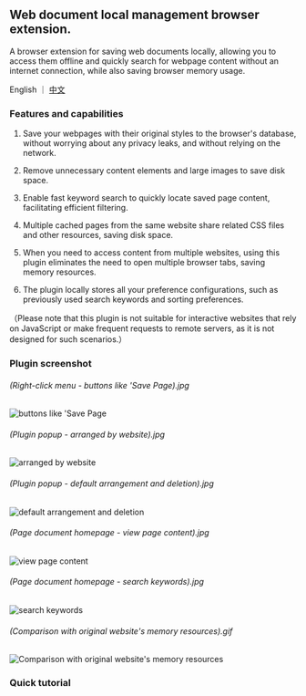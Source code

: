 ## Web document local management browser extension.

A browser extension for saving web documents locally, allowing you to access them offline and quickly search for webpage content without an internet connection, while also saving browser memory usage.

English ｜ [中文](./README-zh_CN.md)

### Features and capabilities

1. Save your webpages with their original styles to the browser's database, without worrying about any privacy leaks, and without relying on the network.

2. Remove unnecessary content elements and large images to save disk space.

3. Enable fast keyword search to quickly locate saved page content, facilitating efficient filtering.

4. Multiple cached pages from the same website share related CSS files and other resources, saving disk space.

5. When you need to access content from multiple websites, using this plugin eliminates the need to open multiple browser tabs, saving memory resources.

6. The plugin locally stores all your preference configurations, such as previously used search keywords and sorting preferences.

（Please note that this plugin is not suitable for interactive websites that rely on JavaScript or make frequent requests to remote servers, as it is not designed for such scenarios.）

### Plugin screenshot

###### (Right-click menu - buttons like 'Save Page).jpg

![buttons like 'Save Page](https://wvit.github.io/static/web-document/img6.jpg)

###### (Plugin popup - arranged by website).jpg

![arranged by website](https://wvit.github.io/static/web-document/img4.jpg)

###### (Plugin popup - default arrangement and deletion).jpg

![default arrangement and deletion](https://wvit.github.io/static/web-document/img5.jpg)

###### (Page document homepage - view page content).jpg

![view page content](https://wvit.github.io/static/web-document/img3.jpg)

###### (Page document homepage - search keywords).jpg

![search keywords](https://wvit.github.io/static/web-document/img2.jpg)

###### (Comparison with original website's memory resources).gif

![Comparison with original website's memory resources](https://wvit.github.io/static/web-document/img1.gif)

### Quick tutorial
